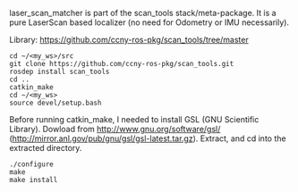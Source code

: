 laser_scan_matcher is part of the scan_tools stack/meta-package. It is a pure LaserScan based localizer (no need for Odometry or IMU necessarily).

Library: https://github.com/ccny-ros-pkg/scan_tools/tree/master

    cd ~/<my_ws>/src
    git clone https://github.com/ccny-ros-pkg/scan_tools.git
    rosdep install scan_tools
    cd ..
    catkin_make
    cd ~/<my_ws>
    source devel/setup.bash

Before running catkin_make, I needed to install GSL (GNU Scientific Library).
Dowload from http://www.gnu.org/software/gsl/ (http://mirror.anl.gov/pub/gnu/gsl/gsl-latest.tar.gz).
Extract, and cd into the extracted directory.

    ./configure
    make
    make install